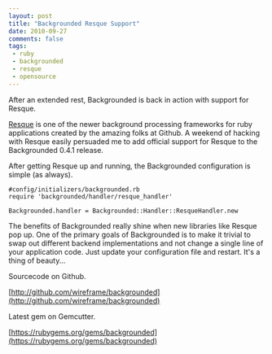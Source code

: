 ```yaml
---
layout: post
title: "Backgrounded Resque Support"
date: 2010-09-27
comments: false
tags:
 - ruby
 - backgrounded
 - resque
 - opensource
---
```


[](http://www.flickr.com/photos/stark23x/55575164/)


After an extended rest, Backgrounded is back in action with support for Resque.


[Resque](http://github.com/defunkt/resque) is one of the newer background processing frameworks for ruby applications created by the amazing folks at Github. A weekend of hacking with Resque easily persuaded me to add official support for Resque to the Backgrounded 0.4.1 release.


After getting Resque up and running, the Backgrounded configuration is simple (as always).

```
#config/initializers/backgrounded.rb
require 'backgrounded/handler/resque_handler'

Backgrounded.handler = Backgrounded::Handler::ResqueHandler.new
```


The benefits of Backgrounded really shine when new libraries like Resque pop up. One of the primary goals of Backgrounded is to make it trivial to swap out different backend implementations and not change a single line of your application code. Just update your configuration file and restart. It's a thing of beauty...


Sourcecode on Github.

[http://github.com/wireframe/backgrounded](http://github.com/wireframe/backgrounded)


Latest gem on Gemcutter.

[https://rubygems.org/gems/backgrounded](https://rubygems.org/gems/backgrounded)
